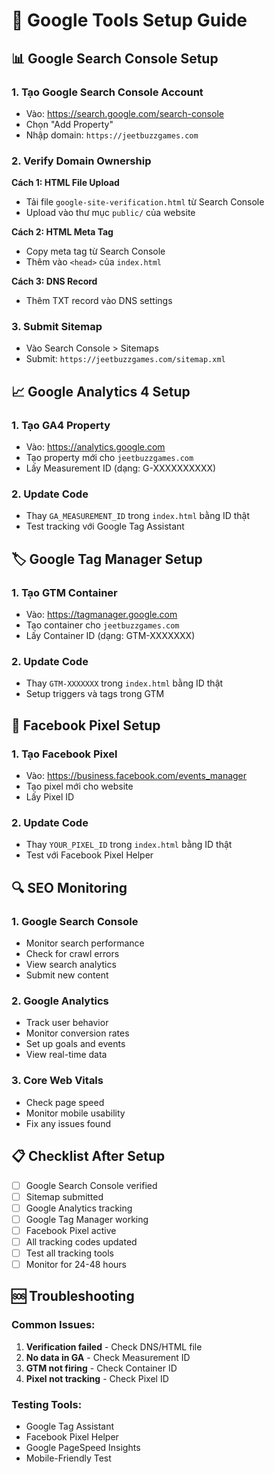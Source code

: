 # 🔧 Google Tools Setup Guide

## 📊 **Google Search Console Setup**

### 1. Tạo Google Search Console Account
- Vào: https://search.google.com/search-console
- Chọn "Add Property"
- Nhập domain: `https://jeetbuzzgames.com`

### 2. Verify Domain Ownership
**Cách 1: HTML File Upload**
- Tải file `google-site-verification.html` từ Search Console
- Upload vào thư mục `public/` của website

**Cách 2: HTML Meta Tag**
- Copy meta tag từ Search Console
- Thêm vào `<head>` của `index.html`

**Cách 3: DNS Record**
- Thêm TXT record vào DNS settings

### 3. Submit Sitemap
- Vào Search Console > Sitemaps
- Submit: `https://jeetbuzzgames.com/sitemap.xml`

## 📈 **Google Analytics 4 Setup**

### 1. Tạo GA4 Property
- Vào: https://analytics.google.com
- Tạo property mới cho `jeetbuzzgames.com`
- Lấy Measurement ID (dạng: G-XXXXXXXXXX)

### 2. Update Code
- Thay `GA_MEASUREMENT_ID` trong `index.html` bằng ID thật
- Test tracking với Google Tag Assistant

## 🏷️ **Google Tag Manager Setup**

### 1. Tạo GTM Container
- Vào: https://tagmanager.google.com
- Tạo container cho `jeetbuzzgames.com`
- Lấy Container ID (dạng: GTM-XXXXXXX)

### 2. Update Code
- Thay `GTM-XXXXXXX` trong `index.html` bằng ID thật
- Setup triggers và tags trong GTM

## 📱 **Facebook Pixel Setup**

### 1. Tạo Facebook Pixel
- Vào: https://business.facebook.com/events_manager
- Tạo pixel mới cho website
- Lấy Pixel ID

### 2. Update Code
- Thay `YOUR_PIXEL_ID` trong `index.html` bằng ID thật
- Test với Facebook Pixel Helper

## 🔍 **SEO Monitoring**

### 1. Google Search Console
- Monitor search performance
- Check for crawl errors
- View search analytics
- Submit new content

### 2. Google Analytics
- Track user behavior
- Monitor conversion rates
- Set up goals and events
- View real-time data

### 3. Core Web Vitals
- Check page speed
- Monitor mobile usability
- Fix any issues found

## 📋 **Checklist After Setup**

- [ ] Google Search Console verified
- [ ] Sitemap submitted
- [ ] Google Analytics tracking
- [ ] Google Tag Manager working
- [ ] Facebook Pixel active
- [ ] All tracking codes updated
- [ ] Test all tracking tools
- [ ] Monitor for 24-48 hours

## 🆘 **Troubleshooting**

### Common Issues:
1. **Verification failed** - Check DNS/HTML file
2. **No data in GA** - Check Measurement ID
3. **GTM not firing** - Check Container ID
4. **Pixel not tracking** - Check Pixel ID

### Testing Tools:
- Google Tag Assistant
- Facebook Pixel Helper
- Google PageSpeed Insights
- Mobile-Friendly Test
